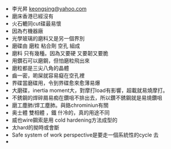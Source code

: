 - 李光昇 keongsing@yahoo.com
- 磨床香港已經沒有
- 火石轆同cut碟最易懷
- 因為冇機器廠
- 光學玻璃的磨料又是另一個界別
- 磨碟由 磨粒 粘合劑 空孔 組成
- 磨料 只有幾種。因為又要硬 又要韌又要脆
- 用鑽石可以磨鋼，但怕磨粒飛出來
- 磨粒都是三尖八角的晶體
- 齒一密，啲屎就容易癡在空孔裡
- 界碟當磨碟用，令到界碟愈來愈薄易爆
- 大磨碟，inertia moment大，對摩打load有影響，超載就易燒摩打。
- 不銹鋼的焊碎屑易痴在鑽咀不排出去，所以鑽不銹鋼就是易燒鑽咀
- 磨工塵肺/焊工塵肺。與鉻chrominiun有關
- 奥士體 雙相體 ，鐵 什冷的，真的用途不同
- 威也wire鋼索是用 cold hardening方法成型的
- 太hard的拗時或會斷
- Safe system of work perspective是要走一個系統性的cycle 去
-